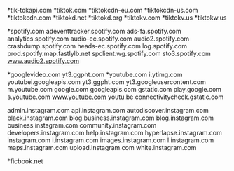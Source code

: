 *tik-tokapi.com
*tiktok.com
*tiktokcdn-eu.com
*tiktokcdn-us.com
*tiktokcdn.com
*tiktokd.net
*tiktokd.org
*tiktokv.com
*tiktokv.us
*tiktokw.us

*spotify.com
adeventtracker.spotify.com
ads-fa.spotify.com
analytics.spotify.com
audio-ec.spotify.com
audio2.spotify.com
crashdump.spotify.com
heads-ec.spotify.com
log.spotify.com
prod.spotify.map.fastlylb.net
spclient.wg.spotify.com
sto3.spotify.com
www.audio2.spotify.com

*googlevideo.com
yt3.ggpht.com
*youtube.com
i.ytimg.com
youtubei.googleapis.com
yt3.ggpht.com
yt3.googleusercontent.com
m.youtube.com
google.com
googleapis.com
gstatic.com
play.google.com
s.youtube.com
www.youtube.com
youtu.be
connectivitycheck.gstatic.com

admin.instagram.com
api.instagram.com
autodiscover.instagram.com
black.instagram.com
blog.business.instagram.com
blog.instagram.com
business.instagram.com
community.instagram.com
developers.instagram.com
help.instagram.com
hyperlapse.instagram.com
instagram.com
i.instagram.com
images.instagram.com
l.instagram.com
maps.instagram.com
upload.instagram.com
white.instagram.com

*ficbook.net
